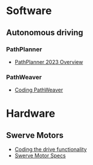 # Software
## Autonomous driving
### PathPlanner
* [PathPlanner 2023 Overview](https://www.youtube.com/watch?v=todRXAK239g)
### PathWeaver
* [Coding PathWeaver](https://docs.wpilib.org/en/stable/docs/software/pathplanning/pathweaver/introduction.html)

# Hardware
## Swerve Motors
* [Coding the drive functionality](https://youtu.be/0Xi9yb1IMyA?si=ejzIt8F-TIDiczXt)
* [Swerve Motor Specs](https://www.swervedrivespecialties.com)